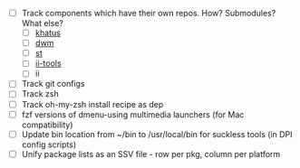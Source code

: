 - [ ] Track components which have their own repos. How? Submodules? What else?
    - [ ] [khatus](https://github.com/khandkar/khatus)
    - [ ] [dwm](https://github.com/khandkar/dwm)
    - [ ] [st](https://github.com/khandkar/st)
    - [ ] [ii-tools](https://github.com/khandkar/ii-tools)
    - [ ] ii
- [ ] Track git configs
- [ ] Track zsh
- [ ] Track oh-my-zsh install recipe as dep
- [ ] fzf versions of dmenu-using multimedia launchers (for Mac compatibility)
- [ ] Update bin location from ~/bin to /usr/local/bin for suckless tools (in DPI config scripts)
- [ ] Unify package lists as an SSV file - row per pkg, column per platform
